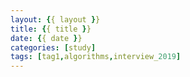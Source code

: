 ```yaml
---
layout: {{ layout }} 
title: {{ title }}
date: {{ date }}
categories: [study]
tags: [tag1,algorithms,interview_2019]
---
```

